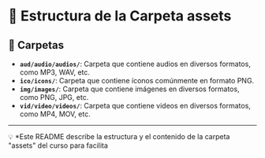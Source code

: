 # 🎥 Estructura de la Carpeta assets  

## 📂 Carpetas  

- **`aud/audio/audios/`**: Carpeta que contiene audios en diversos formatos, como MP3, WAV, etc.  
- **`ico/icons/`**: Carpeta que contiene íconos comúnmente en formato PNG.  
- **`img/images/`**: Carpeta que contiene imágenes en diversos formatos, como PNG, JPG, etc.  
- **`vid/video/videos/`**: Carpeta que contiene videos en diversos formatos, como MP4, MOV, etc.  

---

💡 *Este README describe la estructura y el contenido de la carpeta "assets" del curso para facilita
